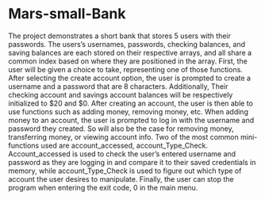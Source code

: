 # Mars-small-Bank
The project demonstrates a short bank that stores 5 users with their passwords.
The users’s usernames, passwords, checking balances, and saving balances
are each stored on their respective arrays, and all share a common index based on
where they are positioned in the array. First, the user will be given a choice to
take, representing one of those functions. After selecting the create account
option, the user is prompted to create a username and a password that are 8
characters. Additionally, Their checking account and savings account balances will
be respectively initialized to $20 and $0. After creating an account, the user is
then able to use functions such as adding money, removing money, etc. When adding
money to an account, the user is prompted to log in with the username and password
they created. So will also be the case for removing money, transferring money, or
viewing account info. Two of the most common mini-functions used are
account_accessed, account_Type_Check. Account_accessed is used to check the user’s
entered username and password as they are logging in and compare it to their saved
credentials in memory, while account_Type_Check is used to figure out which type of
account the user desires to manipulate. Finally, the user can stop the program when
entering the exit code, 0 in the main menu.
